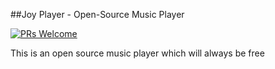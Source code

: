 ##Joy Player - Open-Source Music Player

[![PRs Welcome](https://img.shields.io/badge/prs-welcome-brightgreen.svg?style=flat-square)](http://makeapullrequest.com)

This is an open source music player which will always be free
